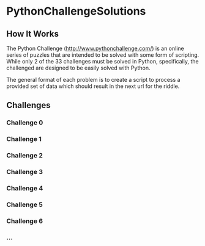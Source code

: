 # PythonChallengeSolutions

## How It Works

The Python Challenge (http://www.pythonchallenge.com/) is an online series of puzzles that are intended to be solved with some form of scripting. While only 2 of the 33 challenges must be solved in Python, specifically, the challenged are designed to be easily solved with Python.

The general format of each problem is to create a script to process a provided set of data which should result in the next url for the riddle.

## Challenges

### Challenge 0



### Challenge 1

### Challenge 2

### Challenge 3

### Challenge 4

### Challenge 5

### Challenge 6

### ...
